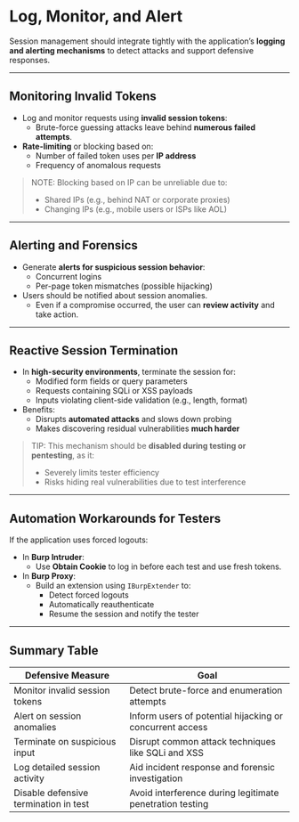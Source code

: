 # Log, Monitor, and Alert

Session management should integrate tightly with the application’s **logging and alerting mechanisms** to detect attacks and support defensive responses.

---

## Monitoring Invalid Tokens

- Log and monitor requests using **invalid session tokens**:
  - Brute-force guessing attacks leave behind **numerous failed attempts**.
- **Rate-limiting** or blocking based on:
  - Number of failed token uses per **IP address**
  - Frequency of anomalous requests

> NOTE: Blocking based on IP can be unreliable due to:
> - Shared IPs (e.g., behind NAT or corporate proxies)
> - Changing IPs (e.g., mobile users or ISPs like AOL)

---

## Alerting and Forensics

- Generate **alerts for suspicious session behavior**:
  - Concurrent logins
  - Per-page token mismatches (possible hijacking)
- Users should be notified about session anomalies.
  - Even if a compromise occurred, the user can **review activity** and take action.

---

## Reactive Session Termination

- In **high-security environments**, terminate the session for:
  - Modified form fields or query parameters
  - Requests containing SQLi or XSS payloads
  - Inputs violating client-side validation (e.g., length, format)
- Benefits:
  - Disrupts **automated attacks** and slows down probing
  - Makes discovering residual vulnerabilities **much harder**

> TIP: This mechanism should be **disabled during testing or pentesting**, as it:
> - Severely limits tester efficiency
> - Risks hiding real vulnerabilities due to test interference

---

## Automation Workarounds for Testers

If the application uses forced logouts:

- In **Burp Intruder**:
  - Use **Obtain Cookie** to log in before each test and use fresh tokens.
- In **Burp Proxy**:
  - Build an extension using `IBurpExtender` to:
    - Detect forced logouts
    - Automatically reauthenticate
    - Resume the session and notify the tester

---

## Summary Table

| Defensive Measure                     | Goal                                                       |
|--------------------------------------|------------------------------------------------------------|
| Monitor invalid session tokens       | Detect brute-force and enumeration attempts                |
| Alert on session anomalies           | Inform users of potential hijacking or concurrent access   |
| Terminate on suspicious input        | Disrupt common attack techniques like SQLi and XSS         |
| Log detailed session activity        | Aid incident response and forensic investigation           |
| Disable defensive termination in test| Avoid interference during legitimate penetration testing   |

